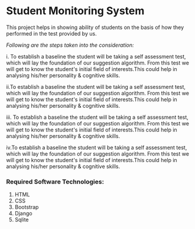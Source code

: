 # Student Monitoring System<br />
This project helps in showing ability of students on the basis of how they performed
in the test provided by us.

_Following are the steps taken into the consideration:_<br />

i. To establish a baseline the student will be taking a self assessment test, which will lay
   the foundation of our suggestion algorithm. From this test we will get to know the
   student's initial field of interests.This could help in analysing his/her personality &
   cognitive skills. <br />

ii.To establish a baseline the student will be taking a self assessment test, which will lay
the foundation of our suggestion algorithm. From this test we will get to know the
student's initial field of interests.This could help in analysing his/her personality &
cognitive skills. <br />

iii. To establish a baseline the student will be taking a self assessment test, which will lay
the foundation of our suggestion algorithm. From this test we will get to know the
student's initial field of interests.This could help in analysing his/her personality &
cognitive skills. <br />

iv.To establish a baseline the student will be taking a self assessment test, which will lay
the foundation of our suggestion algorithm. From this test we will get to know the
student's initial field of interests.This could help in analysing his/her personality &
cognitive skills.<br />

### Required Software Technologies:<br />
1. HTML
2. CSS
3. Bootstrap
4. Django
5. Sqlite
